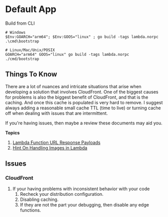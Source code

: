 # Default App

Build from CLI

```shell
# Windows
$Env:GOARCH="arm64"; $Env:GOOS="linux" ; go build -tags lambda.norpc .\cmd\bootstrap

# Linux/Mac/Unix/POSIX
GOARCH="arm64" GOOS="linux" go build -tags lambda.norpc ./cmd/bootstrap
```


## Things To Know

There are a lot of nuances and intricate situations that arise when developing
a solution that involves CloudFront. One of the biggest causes for problems is
also the biggest benefit of CloudFront, and that is the caching. And once this
cache is populated is very hard to remove. I suggest always adding a reasonable
small cache TTL (time to live) or turning cache off when dealing with issues
that are intermittent.

If you're having issues, then maybe a review these documents may aid you.

**Topics**

1. [Lambda Function URL Response Payloads]
2. [Hint On Handling Images in Lambda]

[Lambda Function URL Response Payloads]: https://docs.aws.amazon.com/lambda/latest/dg/urls-invocation.html
[Hint On Handling Images in Lambda]: https://docs.aws.amazon.com/apigateway/latest/developerguide/lambda-proxy-binary-media.html

## Issues

### CloudFront

1. If your having problems with inconsistent behavior with your code
    1. Recheck your distribution configuration.
    2. Disabling caching.
    3. If they are not the part your debugging, then disable any edge functions.
